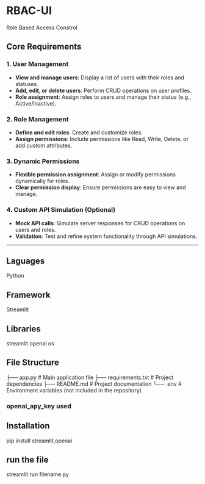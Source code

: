#  RBAC-UI
Role Based Access Constrol 

## Core Requirements

### **1. User Management**
- **View and manage users**: Display a list of users with their roles and statuses.
- **Add, edit, or delete users**: Perform CRUD operations on user profiles.
- **Role assignment**: Assign roles to users and manage their status (e.g., Active/Inactive).

### **2. Role Management**
- **Define and edit roles**: Create and customize roles.
- **Assign permissions**: Include permissions like Read, Write, Delete, or add custom attributes.

### **3. Dynamic Permissions**
- **Flexible permission assignment**: Assign or modify permissions dynamically for roles.
- **Clear permission display**: Ensure permissions are easy to view and manage.

### **4. Custom API Simulation (Optional)**
- **Mock API calls**: Simulate server responses for CRUD operations on users and roles.
- **Validation**: Test and refine system functionality through API simulations.

---
## Laguages
Python 

## Framework
Streamlit
## Libraries
streamlit
openai
os

## File Structure

├── app.py               # Main application file
├── requirements.txt     # Project dependencies
├── README.md            # Project documentation
└── .env                 # Environment variables (not included in the repository)


### openai_apy_key used

## Installation
pip install streamlit,openai

## run the file
streamlit run filename.py


